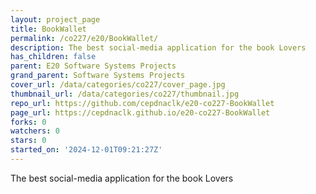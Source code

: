 ```yaml
---
layout: project_page
title: BookWallet
permalink: /co227/e20/BookWallet/
description: The best social-media application for the book Lovers
has_children: false
parent: E20 Software Systems Projects
grand_parent: Software Systems Projects
cover_url: /data/categories/co227/cover_page.jpg
thumbnail_url: /data/categories/co227/thumbnail.jpg
repo_url: https://github.com/cepdnaclk/e20-co227-BookWallet
page_url: https://cepdnaclk.github.io/e20-co227-BookWallet
forks: 0
watchers: 0
stars: 0
started_on: '2024-12-01T09:21:27Z'
---
```


The best social-media application for the book Lovers
